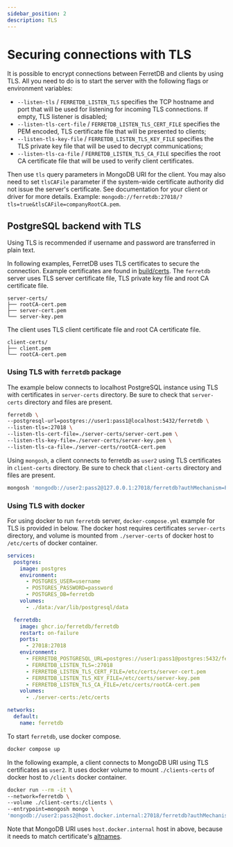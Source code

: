 ```yaml
---
sidebar_position: 2
description: TLS
---
```


# Securing connections with TLS

It is possible to encrypt connections between FerretDB and clients by using TLS.
All you need to do is to start the server with the following flags or environment variables:

- `--listen-tls` / `FERRETDB_LISTEN_TLS` specifies the TCP hostname and port
  that will be used for listening for incoming TLS connections.
  If empty, TLS listener is disabled;
- `--listen-tls-cert-file` / `FERRETDB_LISTEN_TLS_CERT_FILE` specifies the PEM encoded, TLS certificate file
  that will be presented to clients;
- `--listen-tls-key-file` / `FERRETDB_LISTEN_TLS_KEY_FILE` specifies the TLS private key file
  that will be used to decrypt communications;
- `--listen-tls-ca-file` / `FERRETDB_LISTEN_TLS_CA_FILE` specifies the root CA certificate file
  that will be used to verify client certificates.

Then use `tls` query parameters in MongoDB URI for the client.
You may also need to set `tlsCAFile` parameter if the system-wide certificate authority did not issue the server's certificate.
See documentation for your client or driver for more details.
Example: `mongodb://ferretdb:27018/?tls=true&tlsCAFile=companyRootCA.pem`.

## PostgreSQL backend with TLS

Using TLS is recommended if username and password are transferred in plain text.

In following examples, FerretDB uses TLS certificates to secure the connection.
Example certificates are found in [build/certs](https://github.com/FerretDB/FerretDB/tree/main/build/certs).
The `ferretdb` server uses TLS server certificate file, TLS private key file and root CA certificate file.

```console
server-certs/
├── rootCA-cert.pem
├── server-cert.pem
└── server-key.pem
```

The client uses TLS client certificate file and root CA certificate file.

```console
client-certs/
├── client.pem
└── rootCA-cert.pem
```

### Using TLS with `ferretdb` package

The example below connects to localhost PostgreSQL instance using TLS with certificates in `server-certs` directory.
Be sure to check that `server-certs` directory and files are present.

```sh
ferretdb \
--postgresql-url=postgres://user1:pass1@localhost:5432/ferretdb \
--listen-tls=:27018 \
--listen-tls-cert-file=./server-certs/server-cert.pem \
--listen-tls-key-file=./server-certs/server-key.pem \
--listen-tls-ca-file=./server-certs/rootCA-cert.pem
```

Using `mongosh`, a client connects to ferretdb as `user2` using TLS certificates in `client-certs` directory.
Be sure to check that `client-certs` directory and files are present.

```sh
mongosh 'mongodb://user2:pass2@127.0.0.1:27018/ferretdb?authMechanism=PLAIN&tls=true&tlsCertificateKeyFile=./client-certs/client.pem&tlsCaFile=./client-certs/rootCA-cert.pem'
```

### Using TLS with docker

For using docker to run `ferretdb` server, `docker-compose.yml` example for TLS is provided in below.
The docker host requires certificates `server-certs` directory,
and volume is mounted from `./server-certs` of docker host to `/etc/certs` of docker container.

```yml
services:
  postgres:
    image: postgres
    environment:
      - POSTGRES_USER=username
      - POSTGRES_PASSWORD=password
      - POSTGRES_DB=ferretdb
    volumes:
      - ./data:/var/lib/postgresql/data

  ferretdb:
    image: ghcr.io/ferretdb/ferretdb
    restart: on-failure
    ports:
      - 27018:27018
    environment:
      - FERRETDB_POSTGRESQL_URL=postgres://user1:pass1@postgres:5432/ferretdb
      - FERRETDB_LISTEN_TLS=:27018
      - FERRETDB_LISTEN_TLS_CERT_FILE=/etc/certs/server-cert.pem
      - FERRETDB_LISTEN_TLS_KEY_FILE=/etc/certs/server-key.pem
      - FERRETDB_LISTEN_TLS_CA_FILE=/etc/certs/rootCA-cert.pem
    volumes:
      - ./server-certs:/etc/certs

networks:
  default:
    name: ferretdb
```

To start `ferretdb`, use docker compose.

```sh
docker compose up
```

In the following example, a client connects to MongoDB URI using TLS certificates as `user2`.
It uses docker volume to mount `./clients-certs` of docker host to `/clients` docker container.

```sh
docker run --rm -it \
--network=ferretdb \
--volume ./client-certs:/clients \
--entrypoint=mongosh mongo \
'mongodb://user2:pass2@host.docker.internal:27018/ferretdb?authMechanism=PLAIN&tls=true&tlsCertificateKeyFile=/clients/client.pem&tlsCaFile=/clients/rootCA-cert.pem'
```

Note that MongoDB URI uses `host.docker.internal` host in above, because it
needs to match certificate's [altnames](https://github.com/FerretDB/FerretDB/blob/main/build/certs/Makefile).
